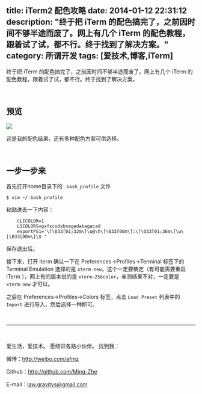 title: iTerm2 配色攻略
date: 2014-01-12 22:31:12
description: "终于把 iTerm 的配色搞完了，之前因时间不够半途而废了。网上有几个 iTerm 的配色教程，跟着试了试，都不行。终于找到了解决方案。"
category: 所谓开发
tags: [爱技术,博客,iTerm]
---


终于把 iTerm 的配色搞完了，之前因时间不够半途而废了。网上有几个 iTerm 的配色教程，跟着试了试，都不行。终于找到了解决方案。

<br/>

## 预览

![](http://farm6.staticflickr.com/5487/11906135643_b25552b7dc_b.jpg)

<!--more-->

这是我的配色结果，还有多种配色方案可供选择。

<br/>

## 一步一步来

首先打开home目录下的 `.bash_profile` 文件

	$ vim ~/.bash_profile

粘贴进去一下内容：

```
	CLICOLOR=1
	LSCOLORS=gxfxcxdxbxegedabagacad
	exportPS1='\[\033[01;32m\]\u@\h\[\033[00m\]:\[\033[01;36m\]\w\[\033[00m\]\$ '
```

保存退出后。

接下来，打开 iterm 确认一下在 Preferences->Profiles->Terminal 标签下的 Terminal Emulation 选择的是 `xterm-new`，这个一定要确定（有可能需要重启 iTerm ），网上有的版本说的是 `xterm-256color`，亲测结果不对，一定要是 `xterm-new` 才可以。

之后在 Preferences->Profiles->Colors 标签，点击 `Load Preset` 列表中的 `Import` 进行导入，然后选择一种即可。



<br/>

***

<br/>

爱生活，爱技术。
愿结识各路小伙伴。
找到我：

微博：http://weibo.com/afmz

Github：http://github.com/Ming-Zhe

E-mail：law.gravitys@gmail.com 
